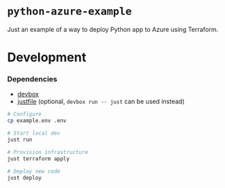 # `python-azure-example`

Just an example of a way to deploy Python app to Azure using Terraform.

# Development

### Dependencies
 * [devbox](https://www.jetpack.io/devbox)
 * [justfile](https://github.com/casey/just) (optional, `devbox run -- just` can be used instead)

```sh
# Configure
cp example.env .env

# Start local dev
just run

# Provision infrastructure
just terraform apply

# Deploy new code
just deploy
```
